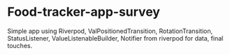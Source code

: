 # Food-tracker-app-survey
Simple app using Riverpod, ValPositionedTransition, RotationTransition,   StatusListener, ValueListenableBuilder,  Notifier from riverpod for data, final touches.

